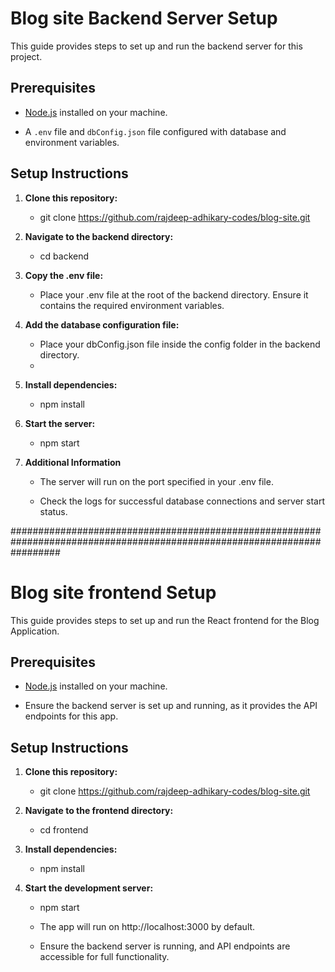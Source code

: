 
# Blog site Backend Server Setup

  

This guide provides steps to set up and run the backend server for this project.

  

## Prerequisites

  

- [Node.js](https://nodejs.org/) installed on your machine.

- A `.env` file and `dbConfig.json` file configured with database and environment variables.

  

## Setup Instructions

  

1. **Clone this repository:**

   - git clone https://github.com/rajdeep-adhikary-codes/blog-site.git

  

2. **Navigate to the backend directory:**

    - cd backend

  

3. **Copy the .env file:**

   - Place your .env file at the root of the backend directory. Ensure it contains the required environment variables.

  

4. **Add the database configuration file:**

   - Place your dbConfig.json file inside the config folder in the backend directory.
   - 

5. **Install dependencies:**

   - npm install

  
  

6. **Start the server:**

   - npm start

  
  

7. **Additional Information**

   - The server will run on the port specified in your .env file.

   - Check the logs for successful database connections and server start status.

  
  
  

#########################################################################################################################

  
  

# Blog site frontend Setup

  

This guide provides steps to set up and run the React frontend for the Blog Application.

  

## Prerequisites

  

- [Node.js](https://nodejs.org/) installed on your machine.

- Ensure the backend server is set up and running, as it provides the API endpoints for this app.

  

## Setup Instructions

  

1. **Clone this repository:**

   - git clone https://github.com/rajdeep-adhikary-codes/blog-site.git

  
  

2. **Navigate to the frontend directory:**

   - cd frontend

  
  

3. **Install dependencies:**

   - npm install

  
  

4. **Start the development server:**

   - npm start

   - The app will run on http://localhost:3000 by default.

   - Ensure the backend server is running, and API endpoints are accessible for full functionality.

  
  
